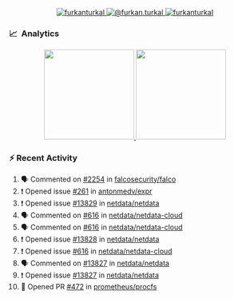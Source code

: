 <p align="center">
  <a href="https://linkedin.com/in/furkanturkal" target="blank">
    <img src="https://img.shields.io/badge/linkedin-%230077B5.svg?&style=for-the-badge&logo=linkedin&logoColor=white" alt="furkanturkal" />
  </a>
  <a href="https://medium.com/@furkan.turkal" target="blank">
    <img src="https://img.shields.io/badge/medium-%2312100E.svg?&style=for-the-badge&logo=medium&logoColor=white" alt="@furkan.turkal" />
  </a>
  <a href="https://twitter.com/furkanturkaI" target="blank">
    <img src="https://img.shields.io/badge/Twitter-1DA1F2?style=for-the-badge&logo=twitter&logoColor=white" alt="furkanturkaI" />
  </a>
</p>

### 📈 &nbsp;Analytics

<p align="center">
  <a href="https://coderstats.net/github/#Dentrax">
    <img height="180em" src="https://github-readme-stats-eight-theta.vercel.app/api?username=Dentrax&show_icons=true&theme=algolia&include_all_commits=true&count_private=true&line_height=26"/>
    <img height="180em" src="https://github-readme-stats-eight-theta.vercel.app/api/top-langs/?username=Dentrax&layout=compact&langs_count=8&theme=algolia&line_height=26"/>
  </a>
</p>

### :zap: Recent Activity

<!--START_SECTION:activity-->
1. 🗣 Commented on [#2254](https://github.com/falcosecurity/falco/issues/2254) in [falcosecurity/falco](https://github.com/falcosecurity/falco)
2. ❗️ Opened issue [#261](https://github.com/antonmedv/expr/issues/261) in [antonmedv/expr](https://github.com/antonmedv/expr)
3. ❗️ Opened issue [#13829](https://github.com/netdata/netdata/issues/13829) in [netdata/netdata](https://github.com/netdata/netdata)
4. 🗣 Commented on [#616](https://github.com/netdata/netdata-cloud/issues/616) in [netdata/netdata-cloud](https://github.com/netdata/netdata-cloud)
5. 🗣 Commented on [#616](https://github.com/netdata/netdata-cloud/issues/616) in [netdata/netdata-cloud](https://github.com/netdata/netdata-cloud)
6. ❗️ Opened issue [#13828](https://github.com/netdata/netdata/issues/13828) in [netdata/netdata](https://github.com/netdata/netdata)
7. ❗️ Opened issue [#616](https://github.com/netdata/netdata-cloud/issues/616) in [netdata/netdata-cloud](https://github.com/netdata/netdata-cloud)
8. 🗣 Commented on [#13827](https://github.com/netdata/netdata/issues/13827) in [netdata/netdata](https://github.com/netdata/netdata)
9. ❗️ Opened issue [#13827](https://github.com/netdata/netdata/issues/13827) in [netdata/netdata](https://github.com/netdata/netdata)
10. 💪 Opened PR [#472](https://github.com/prometheus/procfs/pull/472) in [prometheus/procfs](https://github.com/prometheus/procfs)
<!--END_SECTION:activity-->
